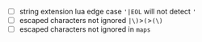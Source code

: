 + [ ] string extension lua edge case `'|EOL` will not detect `'`
+ [ ] escaped characters not ignored `|\)`>`(`>`(\)`
+ [ ] escaped characters not ignored in `maps`
